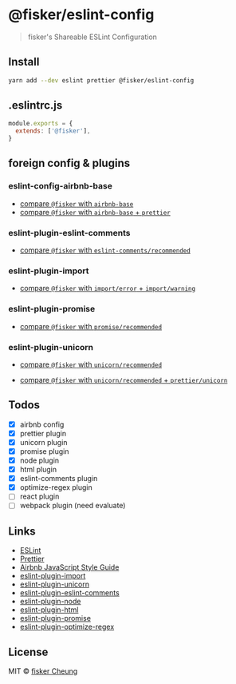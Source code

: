 # @fisker/eslint-config

> fisker's Shareable ESLint Configuration

## Install

```sh
yarn add --dev eslint prettier @fisker/eslint-config
```

## .eslintrc.js

```js
module.exports = {
  extends: ['@fisker'],
}
```

## foreign config & plugins

### eslint-config-airbnb-base

- [compare `@fisker` with `airbnb-base`](https://github.com/fisker/shared-configs/tree/master/packages/eslint-config/docs/compare-with-airbnb.md)
- [compare `@fisker` with `airbnb-base` + `prettier`](.https://github.com/fisker/shared-configs/tree/master/packages/eslint-config/docs/compare-with-airbnb-prettier.md)

### eslint-plugin-eslint-comments

- [compare `@fisker` with `eslint-comments/recommended`](.https://github.com/fisker/shared-configs/tree/master/packages/eslint-config/docs/compare-with-eslint-comments.md)

### eslint-plugin-import

- [compare `@fisker` with `import/error` + `import/warning`](.https://github.com/fisker/shared-configs/tree/master/packages/eslint-config/docs/compare-with-import.md)

### eslint-plugin-promise

- [compare `@fisker` with `promise/recommended`](.https://github.com/fisker/shared-configs/tree/master/packages/eslint-config/docs/compare-with-promise.md)

### eslint-plugin-unicorn

- [compare `@fisker` with `unicorn/recommended`](.https://github.com/fisker/shared-configs/tree/master/packages/eslint-config/docs/compare-with-unicorn.md)

- [compare `@fisker` with `unicorn/recommended` + `prettier/unicorn`](.https://github.com/fisker/shared-configs/tree/master/packages/eslint-config/docs/compare-with-unicorn-prettier.md)

## Todos

- [x] airbnb config
- [x] prettier plugin
- [x] unicorn plugin
- [x] promise plugin
- [x] node plugin
- [x] html plugin
- [x] eslint-comments plugin
- [x] optimize-regex plugin
- [ ] react plugin
- [ ] webpack plugin (need evaluate)

## Links

- [ESLint](https://eslint.org/)
- [Prettier](https://prettier.io/)
- [Airbnb JavaScript Style Guide](https://github.com/airbnb/javascript)
- [eslint-plugin-import](https://github.com/benmosher/eslint-plugin-import)
- [eslint-plugin-unicorn](https://github.com/sindresorhus/eslint-plugin-unicorn)
- [eslint-plugin-eslint-comments](https://github.com/mysticatea/eslint-plugin-eslint-comments)
- [eslint-plugin-node](https://github.com/mysticatea/eslint-plugin-node)
- [eslint-plugin-html](https://github.com/BenoitZugmeyer/eslint-plugin-html)
- [eslint-plugin-promise](https://github.com/xjamundx/eslint-plugin-promise)
- [eslint-plugin-optimize-regex](https://github.com/BrainMaestro/eslint-plugin-optimize-regex)

## License

MIT © [fisker Cheung](https://www.fiskercheung.com/)
